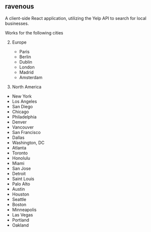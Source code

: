## ravenous

A client-side React application, utilizing the Yelp API to search for local businesses.

Works for the following cities


2. Europe   
   * Paris
   * Berlin
   * Dublin
   * London
   * Madrid
   * Amsterdam

1. North America
  *  New York
  *  Los Angeles
  *  San Diego
  *  Chicago
  *  Philadelphia
  *  Denver
  *  Vancouver
  *  San Francisco
  *  Dallas
  *  Washington, DC
  *  Atlanta
  *  Toronto
  *  Honolulu
  *  Miami
  *  San Jose
  *  Detroit
  *  Saint Louis
  *  Palo Alto
  *  Austin
  *  Houston
  *  Seattle
  *  Boston
  *  Minneapolis
  *  Las Vegas
  *  Portland
  *  Oakland


